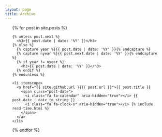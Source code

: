 ```yaml
---
layout: page
title: Archive
---
```

<ul class="posts">
  {% for post in site.posts %}

    {% unless post.next %}
      <h3>{{ post.date | date: '%Y' }}</h3>
    {% else %}
      {% capture year %}{{ post.date | date: '%Y' }}{% endcapture %}
      {% capture nyear %}{{ post.next.date | date: '%Y' }}{% endcapture %}
      {% if year != nyear %}
        <h3>{{ post.date | date: '%Y' }}</h3>
      {% endif %}
    {% endunless %}

    <li itemscope>
      <a href="{{ site.github.url }}{{ post.url }}">{{ post.title }}
        <span class="post-date">
          <i class="fa fa-calendar" aria-hidden="true"></i> {{ post.date | date_to_string }} - 
          <i class="fa fa-clock-o" aria-hidden="true"></i> {% include read-time.html %}
        </span>
      </a>
    </li>

  {% endfor %}
</ul>
